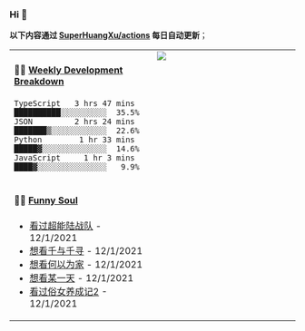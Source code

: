 
### Hi 👋

**以下内容通过 <a href="https://github.com/SuperHuangXu/SuperHuangXu/actions" target="_blank">SuperHuangXu/actions</a> 每日自动更新**；

<table width="800px">
<tr>
<td valign="top" width="50%">

#### 🏊‍♂️ <a href="https://gist.github.com/SuperHuangXu/d3e32e70ad1d22b5a3c5e8fc3c67dcc5" target="_blank">Weekly Development Breakdown</a>

```text
TypeScript   3 hrs 47 mins  ██████████░░░░░░░░░░  35.5%
JSON         2 hrs 24 mins  ███████▒░░░░░░░░░░░░  22.6%
Python        1 hr 33 mins  █████▓░░░░░░░░░░░░░░  14.6%
JavaScript     1 hr 3 mins  ████▓░░░░░░░░░░░░░░░   9.9%
```

</td>
<td valign="top" width="50%">
<a href="https://github.com/SuperHuangXu">
  <img align="center" src="https://github-readme-stats.vercel.app/api/top-langs/?username=SuperHuangXu&layout=compact&theme=radical" />
</a>
</td>
</tr>
<tr>
<td valign="top" width="50%">

#### 🤾‍♂️ <a href="https://www.douban.com/people/135404786/" target="_blank">Funny Soul</a>

* <a href='http://movie.douban.com/subject/11026735/' target='_blank'>看过超能陆战队</a> - 12/1/2021
* <a href='http://movie.douban.com/subject/1291561/' target='_blank'>想看千与千寻</a> - 12/1/2021
* <a href='http://movie.douban.com/subject/30170448/' target='_blank'>想看何以为家</a> - 12/1/2021
* <a href='http://movie.douban.com/subject/35312901/' target='_blank'>想看某一天</a> - 12/1/2021
* <a href='http://movie.douban.com/subject/35215517/' target='_blank'>看过俗女养成记2</a> - 12/1/2021

</td>
</tr>
</table>
